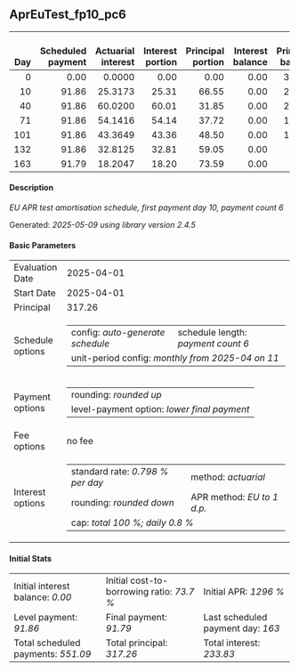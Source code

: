 <h2>AprEuTest_fp10_pc6</h2>
<table>
    <thead style="vertical-align: bottom;">
        <th style="text-align: right;">Day</th>
        <th style="text-align: right;">Scheduled payment</th>
        <th style="text-align: right;">Actuarial interest</th>
        <th style="text-align: right;">Interest portion</th>
        <th style="text-align: right;">Principal portion</th>
        <th style="text-align: right;">Interest balance</th>
        <th style="text-align: right;">Principal balance</th>
        <th style="text-align: right;">Total actuarial interest</th>
        <th style="text-align: right;">Total interest</th>
        <th style="text-align: right;">Total principal</th>
    </thead>
    <tr style="text-align: right;">
        <td class="ci00">0</td>
        <td class="ci01" style="white-space: nowrap;">0.00</td>
        <td class="ci02">0.0000</td>
        <td class="ci03">0.00</td>
        <td class="ci04">0.00</td>
        <td class="ci05">0.00</td>
        <td class="ci06">317.26</td>
        <td class="ci07">0.0000</td>
        <td class="ci08">0.00</td>
        <td class="ci09">0.00</td>
    </tr>
    <tr style="text-align: right;">
        <td class="ci00">10</td>
        <td class="ci01" style="white-space: nowrap;">91.86</td>
        <td class="ci02">25.3173</td>
        <td class="ci03">25.31</td>
        <td class="ci04">66.55</td>
        <td class="ci05">0.00</td>
        <td class="ci06">250.71</td>
        <td class="ci07">25.3173</td>
        <td class="ci08">25.31</td>
        <td class="ci09">66.55</td>
    </tr>
    <tr style="text-align: right;">
        <td class="ci00">40</td>
        <td class="ci01" style="white-space: nowrap;">91.86</td>
        <td class="ci02">60.0200</td>
        <td class="ci03">60.01</td>
        <td class="ci04">31.85</td>
        <td class="ci05">0.00</td>
        <td class="ci06">218.86</td>
        <td class="ci07">85.3373</td>
        <td class="ci08">85.32</td>
        <td class="ci09">98.40</td>
    </tr>
    <tr style="text-align: right;">
        <td class="ci00">71</td>
        <td class="ci01" style="white-space: nowrap;">91.86</td>
        <td class="ci02">54.1416</td>
        <td class="ci03">54.14</td>
        <td class="ci04">37.72</td>
        <td class="ci05">0.00</td>
        <td class="ci06">181.14</td>
        <td class="ci07">139.4789</td>
        <td class="ci08">139.46</td>
        <td class="ci09">136.12</td>
    </tr>
    <tr style="text-align: right;">
        <td class="ci00">101</td>
        <td class="ci01" style="white-space: nowrap;">91.86</td>
        <td class="ci02">43.3649</td>
        <td class="ci03">43.36</td>
        <td class="ci04">48.50</td>
        <td class="ci05">0.00</td>
        <td class="ci06">132.64</td>
        <td class="ci07">182.8438</td>
        <td class="ci08">182.82</td>
        <td class="ci09">184.62</td>
    </tr>
    <tr style="text-align: right;">
        <td class="ci00">132</td>
        <td class="ci01" style="white-space: nowrap;">91.86</td>
        <td class="ci02">32.8125</td>
        <td class="ci03">32.81</td>
        <td class="ci04">59.05</td>
        <td class="ci05">0.00</td>
        <td class="ci06">73.59</td>
        <td class="ci07">215.6563</td>
        <td class="ci08">215.63</td>
        <td class="ci09">243.67</td>
    </tr>
    <tr style="text-align: right;">
        <td class="ci00">163</td>
        <td class="ci01" style="white-space: nowrap;">91.79</td>
        <td class="ci02">18.2047</td>
        <td class="ci03">18.20</td>
        <td class="ci04">73.59</td>
        <td class="ci05">0.00</td>
        <td class="ci06">0.00</td>
        <td class="ci07">233.8610</td>
        <td class="ci08">233.83</td>
        <td class="ci09">317.26</td>
    </tr>
</table>
<h4>Description</h4>
<p><i>EU APR test amortisation schedule, first payment day 10, payment count 6</i></p>
<p>Generated: <i>2025-05-09 using library version 2.4.5</i></p>
<h4>Basic Parameters</h4>
<table>
    <tr>
        <td>Evaluation Date</td>
        <td>2025-04-01</td>
    </tr>
    <tr>
        <td>Start Date</td>
        <td>2025-04-01</td>
    </tr>
    <tr>
        <td>Principal</td>
        <td>317.26</td>
    </tr>
    <tr>
        <td>Schedule options</td>
        <td>
            <table>
                <tr>
                    <td>config: <i>auto-generate schedule</i></td>
                    <td>schedule length: <i><i>payment count</i> 6</i></td>
                </tr>
                <tr>
                    <td colspan="2" style="white-space: nowrap;">unit-period config: <i>monthly from 2025-04 on 11</i></td>
                </tr>
            </table>
        </td>
    </tr>
    <tr>
        <td>Payment options</td>
        <td>
            <table>
                <tr>
                    <td>rounding: <i>rounded up</i></td>
                </tr>
                <tr>
                    <td>level-payment option: <i>lower&nbsp;final&nbsp;payment</i></td>
                </tr>
            </table>
        </td>
    </tr>
    <tr>
        <td>Fee options</td>
        <td>no fee
        </td>
    </tr>
    <tr>
        <td>Interest options</td>
        <td>
            <table>
                <tr>
                    <td>standard rate: <i>0.798 % per day</i></td>
                    <td>method: <i>actuarial</i></td>
                </tr>
                <tr>
                    <td>rounding: <i>rounded down</i></td>
                    <td>APR method: <i>EU to 1 d.p.</i></td>
                </tr>
                <tr>
                    <td colspan="2">cap: <i>total 100 %; daily 0.8 %</td>
                </tr>
            </table>
        </td>
    </tr>
</table>
<h4>Initial Stats</h4>
<table>
    <tr>
        <td>Initial interest balance: <i>0.00</i></td>
        <td>Initial cost-to-borrowing ratio: <i>73.7 %</i></td>
        <td>Initial APR: <i>1296 %</i></td>
    </tr>
    <tr>
        <td>Level payment: <i>91.86</i></td>
        <td>Final payment: <i>91.79</i></td>
        <td>Last scheduled payment day: <i>163</i></td>
    </tr>
    <tr>
        <td>Total scheduled payments: <i>551.09</i></td>
        <td>Total principal: <i>317.26</i></td>
        <td>Total interest: <i>233.83</i></td>
    </tr>
</table>